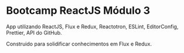 # Bootcamp ReactJS Módulo 3

App utilizando ReactJS, Flux e Redux, Reactotron, ESLint, EditorConfig, Prettier, API do GitHub.

Construido para solidificar conhecimentos em Flux e Redux.
